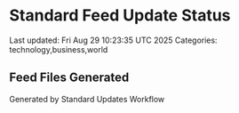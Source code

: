 # Standard Feed Update Status
Last updated: Fri Aug 29 10:23:35 UTC 2025
Categories: technology,business,world

## Feed Files Generated

Generated by Standard Updates Workflow
